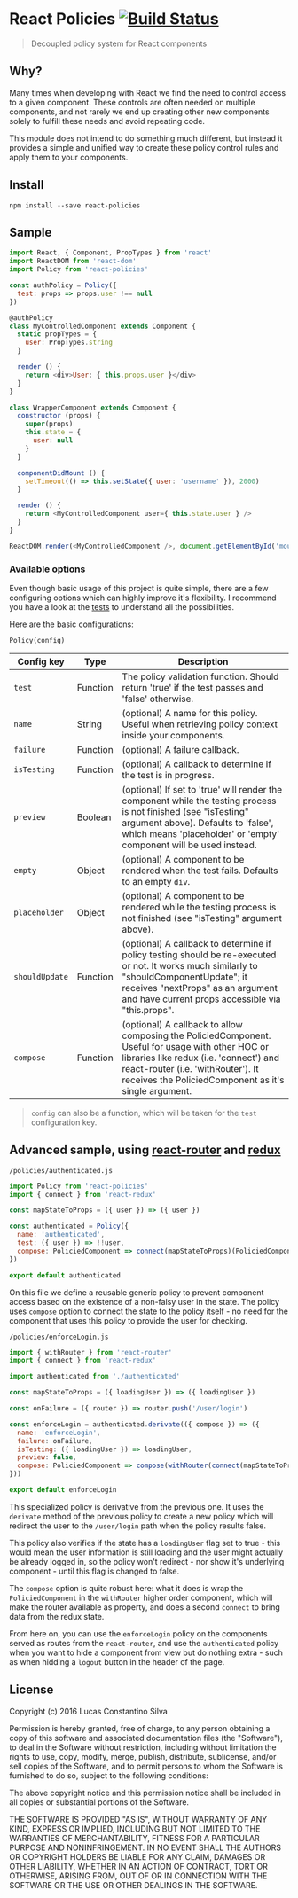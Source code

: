 # React Policies [![Build Status](https://travis-ci.org/lucasconstantino/react-policies.svg?branch=master)](https://travis-ci.org/lucasconstantino/react-policies)

> Decoupled policy system for React components

## Why?

Many times when developing with React we find the need to control access to a given component. These controls are often needed on multiple components, and not rarely we end up creating other new components solely to fulfill these needs and avoid repeating code.

This module does not intend to do something much different, but instead it provides a simple and unified way to create these policy control rules and apply them to your components.

## Install

`npm install --save react-policies`

## Sample

```js
import React, { Component, PropTypes } from 'react'
import ReactDOM from 'react-dom'
import Policy from 'react-policies'

const authPolicy = Policy({
  test: props => props.user !== null
})

@authPolicy
class MyControlledComponent extends Component {
  static propTypes = {
    user: PropTypes.string
  }

  render () {
    return <div>User: { this.props.user }</div>
  }
}

class WrapperComponent extends Component {
  constructor (props) {
    super(props)
    this.state = {
      user: null
    }
  }

  componentDidMount () {
    setTimeout(() => this.setState({ user: 'username' }), 2000)
  }

  render () {
    return <MyControlledComponent user={ this.state.user } />
  }
}

ReactDOM.render(<MyControlledComponent />, document.getElementById('mount'))

```

### Available options

Even though basic usage of this project is quite simple, there are a few configuring options which can highly improve it's flexibility. I recommend you have a look at the [tests](__tests__) to understand all the possibilities.

Here are the basic configurations:

`Policy(config)`

Config key              | Type     | Description
------------------------|----------|-----------
`test`                  | Function | The policy validation function. Should return 'true' if the test passes and 'false' otherwise.
`name`                  | String   | (optional) A name for this policy. Useful when retrieving policy context inside your components.
`failure`               | Function | (optional) A failure callback.
`isTesting`             | Function | (optional) A callback to determine if the test is in progress.
`preview`               | Boolean  | (optional) If set to 'true' will render the component while the testing process is not finished (see "isTesting" argument above). Defaults to 'false', which means 'placeholder' or 'empty' component will be used instead.
`empty`                 | Object   | (optional) A component to be rendered when the test fails. Defaults to an empty `div`.
`placeholder`           | Object   | (optional) A component to be rendered while the testing process is not finished (see "isTesting" argument above).
`shouldUpdate`          | Function | (optional) A callback to determine if policy testing should be re-executed or not. It works much similarly to "shouldComponentUpdate"; it receives "nextProps" as an argument and have current props accessible via "this.props".
`compose`               | Function | (optional) A callback to allow composing the PoliciedComponent. Useful for usage with other HOC or libraries like redux (i.e. 'connect') and react-router (i.e. 'withRouter'). It receives the PoliciedComponent as it's single argument.

> `config` can also be a function, which will be taken for the `test` configuration key.

## Advanced sample, using [react-router](https://github.com/ReactTraining/react-router) and [redux](https://github.com/reactjs/redux)

`/policies/authenticated.js`
```js
import Policy from 'react-policies'
import { connect } from 'react-redux'

const mapStateToProps = ({ user }) => ({ user })

const authenticated = Policy({
  name: 'authenticated',
  test: ({ user }) => !!user,
  compose: PoliciedComponent => connect(mapStateToProps)(PoliciedComponent)
})

export default authenticated
```

On this file we define a reusable generic policy to prevent component access based on the existence of a non-falsy user in the state. The policy uses `compose` option to connect the state to the policy itself - no need for the component that uses this policy to provide the user for checking.

`/policies/enforceLogin.js`
```js
import { withRouter } from 'react-router'
import { connect } from 'react-redux'

import authenticated from './authenticated'

const mapStateToProps = ({ loadingUser }) => ({ loadingUser })

const onFailure = ({ router }) => router.push('/user/login')

const enforceLogin = authenticated.derivate(({ compose }) => ({
  name: 'enforceLogin',
  failure: onFailure,
  isTesting: ({ loadingUser }) => loadingUser,
  preview: false,
  compose: PoliciedComponent => compose(withRouter(connect(mapStateToProps)(PoliciedComponent)))
}))

export default enforceLogin
```

This specialized policy is derivative from the previous one. It uses the `derivate` method of the previous policy to create a new policy which will redirect the user to the `/user/login` path when the policy results false.

This policy also verifies if the state has a `loadingUser` flag set to true - this would mean the user information is still loading and the user might actually be already logged in, so the policy won't redirect - nor show it's underlying component - until this flag is changed to false.

The `compose` option is quite robust here: what it does is wrap the `PoliciedComponent` in the `withRouter` higher order component, which will make the router available as property, and does a second `connect` to bring data from the redux state.

From here on, you can use the `enforceLogin` policy on the components served as routes from the `react-router`, and use the `authenticated` policy when you want to hide a component from view but do nothing extra - such as when hidding a `logout` button in the header of the page.

## License

Copyright (c) 2016 Lucas Constantino Silva

Permission is hereby granted, free of charge, to any person obtaining a copy of
this software and associated documentation files (the "Software"), to deal in
the Software without restriction, including without limitation the rights to
use, copy, modify, merge, publish, distribute, sublicense, and/or sell copies
of the Software, and to permit persons to whom the Software is furnished to do
so, subject to the following conditions:

The above copyright notice and this permission notice shall be included in all
copies or substantial portions of the Software.

THE SOFTWARE IS PROVIDED "AS IS", WITHOUT WARRANTY OF ANY KIND, EXPRESS OR
IMPLIED, INCLUDING BUT NOT LIMITED TO THE WARRANTIES OF MERCHANTABILITY,
FITNESS FOR A PARTICULAR PURPOSE AND NONINFRINGEMENT. IN NO EVENT SHALL THE
AUTHORS OR COPYRIGHT HOLDERS BE LIABLE FOR ANY CLAIM, DAMAGES OR OTHER
LIABILITY, WHETHER IN AN ACTION OF CONTRACT, TORT OR OTHERWISE, ARISING FROM,
OUT OF OR IN CONNECTION WITH THE SOFTWARE OR THE USE OR OTHER DEALINGS IN THE
SOFTWARE.
